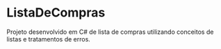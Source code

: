 # ListaDeCompras
Projeto desenvolvido em C# de lista de compras utilizando conceitos de listas e tratamentos de erros.
